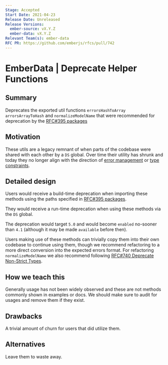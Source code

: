 ```yaml
---
Stage: Accepted
Start Date: 2021-04-23
Release Date: Unreleased
Release Versions:
  ember-source: vX.Y.Z
  ember-data: vX.Y.Z
Relevant Team(s): ember-data
RFC PR: https://github.com/emberjs/rfcs/pull/742
---
```


# EmberData | Deprecate Helper Functions

## Summary

Deprecates the exported util functions `errorsHashToArray` `arrorsArrayToHash`
and `normalizeModelName` that were recommended for deprecation by the [RFC#395 packages](https://github.com/emberjs/rfcs/blob/master/text/0395-ember-data-packages.md)

## Motivation

These utils are a legacy remnant of when parts of the codebase were shared with each other
by a `DS` global. Over time their utility has shrunk and today they no longer align with
the direction of [error management](https://github.com/emberjs/rfcs/blob/master/text/0465-record-data-errors.md) or [type constraints](https://github.com/emberjs/rfcs/pull/740).

## Detailed design

Users would receive a build-time deprecation when importing these methods using the paths
specified in [RFC#395 packages](https://github.com/emberjs/rfcs/blob/master/text/0395-ember-data-packages.md).

They would receive a run-time deprecation when using these methods via the `DS` global.

The deprecation would target `5.0` and would become `enabled` no-sooner than `4.1` (although
it may be made `available` before then).

Users making use of these methods can trivially copy them into their own codebase to continue
using them, though we recommend refactoring to a more direct conversion into the expected errors
format. For refactoring `normalizeModelName` we also recommend following [RFC#740 Deprecate Non-Strict Types](https://github.com/emberjs/rfcs/pull/740).

## How we teach this

Generally usage has not been widely observed and these are not methods commonly shown in 
examples or docs. We should make sure to audit for usages and remove them if they exist.

## Drawbacks

A trivial amount of churn for users that did utilize them.

## Alternatives

Leave them to waste away.
